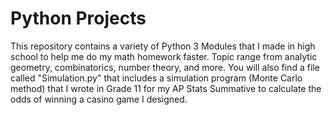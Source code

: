 # Python Projects

This repository contains a variety of Python 3 Modules that I made in high school to help me do my math homework faster. Topic range from analytic geometry, combinatorics, number theory, and more. You will also find a file called "Simulation.py" that includes a simulation program (Monte Carlo method) that I wrote in Grade 11 for my AP Stats Summative to calculate the odds of winning a casino game I designed.
